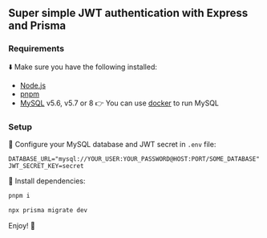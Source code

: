## Super simple JWT authentication with Express and Prisma

### Requirements

⬇️ Make sure you have the following installed:

- [Node.js](https://nodejs.org/en/)
- [pnpm](https://pnpm.io/en/)
- [MySQL](https://www.mysql.com/en/) v5.6, v5.7 or 8 👉 You can use [docker](https://www.docker.com/en/) to run MySQL

### Setup

🙊 Configure your MySQL database and JWT secret in `.env` file:

```env
DATABASE_URL="mysql://YOUR_USER:YOUR_PASSWORD@HOST:PORT/SOME_DATABASE"
JWT_SECRET_KEY=secret
```

🚀 Install dependencies:

```bash
pnpm i

npx prisma migrate dev
```

Enjoy! 🙋
